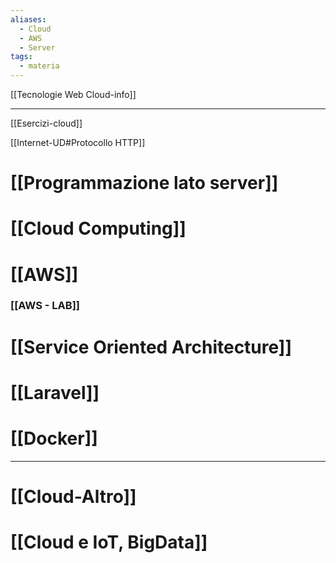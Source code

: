 ```yaml
---
aliases:
  - Cloud
  - AWS
  - Server
tags:
  - materia
---
```

[[Tecnologie Web Cloud-info]]

---
[[Esercizi-cloud]]


[[Internet-UD#Protocollo HTTP]]

# [[Programmazione lato server]]

# [[Cloud Computing]]

# [[AWS]]

### [[AWS - LAB]]

# [[Service Oriented Architecture]]

# [[Laravel]]

# [[Docker]]

---

# [[Cloud-Altro]]

# [[Cloud e IoT, BigData]]